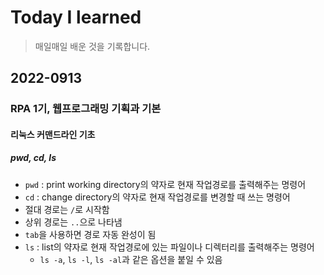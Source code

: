 # Today I learned
> 매일매일 배운 것을 기록합니다.

## 2022-0913
### RPA 1기, 웹프로그래밍 기획과 기본
#### 리눅스 커맨드라인 기초
##### pwd, cd, ls
 - `pwd` : print working directory의 약자로 현재 작업경로를 출력해주는 명령어
 - `cd` : change directory의 약자로 현재 작업경로를 변경할 때 쓰는 명령어
  - 절대 경로는 `/`로 시작함
  - 상위 경로는 `..`으로 나타냄
  - `tab`을 사용하면 경로 자동 완성이 됨
 - `ls` : list의 약자로 현재 작업경로에 있는 파일이나 디렉터리를 출력해주는 명령어
   - `ls -a`, `ls -l`, `ls -al`과 같은 옵션을 붙일 수 있음

